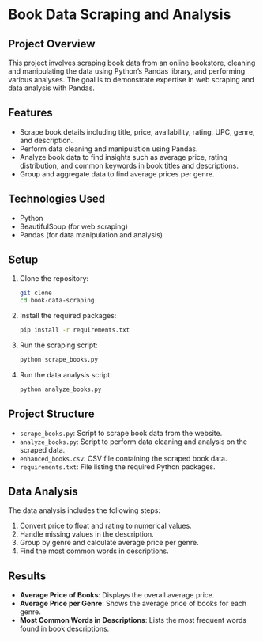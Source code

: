 # Book Data Scraping and Analysis

## Project Overview

This project involves scraping book data from an online bookstore, cleaning and manipulating the data using Python’s Pandas library, and performing various analyses. The goal is to demonstrate expertise in web scraping and data analysis with Pandas.

## Features

- Scrape book details including title, price, availability, rating, UPC, genre, and description.
- Perform data cleaning and manipulation using Pandas.
- Analyze book data to find insights such as average price, rating distribution, and common keywords in book titles and descriptions.
- Group and aggregate data to find average prices per genre.

## Technologies Used

- Python
- BeautifulSoup (for web scraping)
- Pandas (for data manipulation and analysis)

## Setup

1. Clone the repository:
    ```bash
    git clone 
    cd book-data-scraping
    ```

2. Install the required packages:
    ```bash
    pip install -r requirements.txt
    ```

3. Run the scraping script:
    ```bash
    python scrape_books.py
    ```

4. Run the data analysis script:
    ```bash
    python analyze_books.py
    ```

## Project Structure

- `scrape_books.py`: Script to scrape book data from the website.
- `analyze_books.py`: Script to perform data cleaning and analysis on the scraped data.
- `enhanced_books.csv`: CSV file containing the scraped book data.
- `requirements.txt`: File listing the required Python packages.

## Data Analysis

The data analysis includes the following steps:
1. Convert price to float and rating to numerical values.
2. Handle missing values in the description.
3. Group by genre and calculate average price per genre.
4. Find the most common words in descriptions.

## Results

- **Average Price of Books**: Displays the overall average price.
- **Average Price per Genre**: Shows the average price of books for each genre.
- **Most Common Words in Descriptions**: Lists the most frequent words found in book descriptions.


